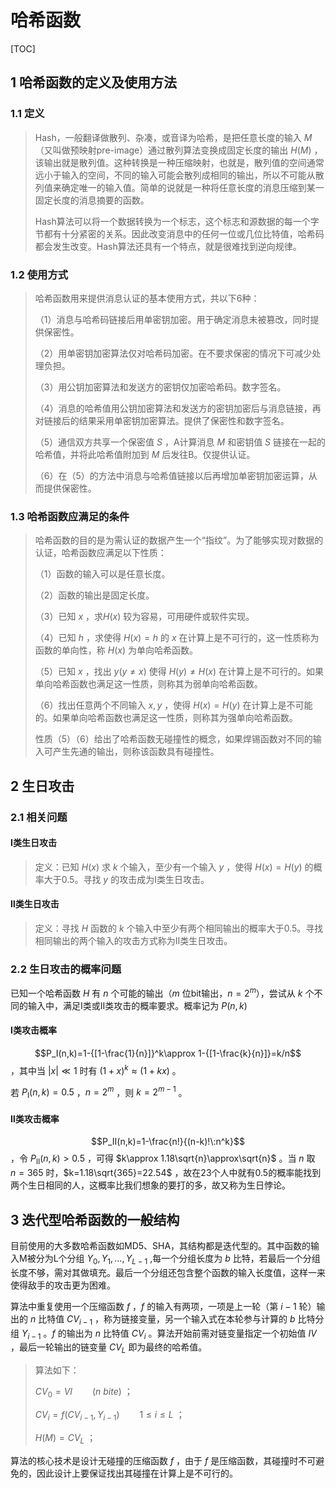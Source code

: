 # 哈希函数

[TOC]

## 1 哈希函数的定义及使用方法

### 1.1 定义

> Hash，一般翻译做散列、杂凑，或音译为哈希，是把任意长度的输入 $M$（又叫做预映射pre-image）通过散列算法变换成固定长度的输出 $H(M)$ ，该输出就是散列值。这种转换是一种压缩映射，也就是，散列值的空间通常远小于输入的空间，不同的输入可能会散列成相同的输出，所以不可能从散列值来确定唯一的输入值。简单的说就是一种将任意长度的消息压缩到某一固定长度的消息摘要的函数。
>
> Hash算法可以将一个数据转换为一个标志，这个标志和源数据的每一个字节都有十分紧密的关系。因此改变消息中的任何一位或几位比特值，哈希码都会发生改变。Hash算法还具有一个特点，就是很难找到逆向规律。



### 1.2 使用方式

>哈希函数用来提供消息认证的基本使用方式，共以下6种：
>
>（1）消息与哈希码链接后用单密钥加密。用于确定消息未被篡改，同时提供保密性。
>
>（2）用单密钥加密算法仅对哈希码加密。在不要求保密的情况下可减少处理负担。
>
>（3）用公钥加密算法和发送方的密钥仅加密哈希码。数字签名。
>
>（4）消息的哈希值用公钥加密算法和发送方的密钥加密后与消息链接，再对链接后的结果采用单密钥加密算法。提供了保密性和数字签名。
>
>（5）通信双方共享一个保密值 $S$ ，A计算消息 $M$ 和密钥值 $S$ 链接在一起的哈希值，并将此哈希值附加到 $M$ 后发往B。仅提供认证。
>
>（6）在（5）的方法中消息与哈希值链接以后再增加单密钥加密运算，从而提供保密性。



### 1.3 哈希函数应满足的条件

> 哈希函数的目的是为需认证的数据产生一个“指纹”。为了能够实现对数据的认证，哈希函数应满足以下性质：
>
> （1）函数的输入可以是任意长度。
>
> （2）函数的输出是固定长度。
>
> （3）已知 $x$ ，求$H(x)$ 较为容易，可用硬件或软件实现。
>
> （4）已知 $h$ ，求使得 $H(x)=h$ 的 $x$ 在计算上是不可行的，这一性质称为函数的单向性，称 $H(x)$ 为单向哈希函数。
>
> （5）已知 $x$ ，找出 $y(y\neq x)$ 使得 $H(y)\neq H(x)$ 在计算上是不可行的。如果单向哈希函数也满足这一性质，则称其为弱单向哈希函数。
>
> （6）找出任意两个不同输入 $x,y$ ，使得 $H(x)=H(y)$ 在计算上是不可能的。如果单向哈希函数也满足这一性质，则称其为强单向哈希函数。
>
> 性质（5）（6）给出了哈希函数无碰撞性的概念，如果焊锡函数对不同的输入可产生先通的输出，则称该函数具有碰撞性。



## 2 生日攻击

### 2.1 相关问题

#### Ⅰ类生日攻击

> 定义：已知 $H(x)$ 求 $k$ 个输入，至少有一个输入 $y$ ，使得 $H(x)=H(y)$ 的概率大于0.5。寻找 $y$ 的攻击成为Ⅰ类生日攻击。

#### Ⅱ类生日攻击

> 定义：寻找 $H$ 函数的 $k$ 个输入中至少有两个相同输出的概率大于0.5。寻找相同输出的两个输入的攻击方式称为Ⅱ类生日攻击。



### 2.2 生日攻击的概率问题

已知一个哈希函数 $H$ 有 $n$ 个可能的输出（$m$ 位bit输出，$n=2^m$），尝试从 $k$ 个不同的输入中，满足Ⅰ类或Ⅱ类攻击的概率要求。概率记为 $P(n,k)$

#### Ⅰ类攻击概率

$$P_Ⅰ(n,k)=1-{[1-\frac{1}{n}]}^k\approx 1-{[1-\frac{k}{n}]}=k/n$$  ，其中当 $|x|\ll1$ 时有 ${(1+x)}^k\approx  (1+kx)$ 。

若 $P_Ⅰ(n,k)=0.5$ ，$n=2^m$ ，则 $k=2^{m-1}$ 。

#### Ⅱ类攻击概率

$$P_Ⅱ(n,k)=1-\frac{n!}{(n-k)!\:n^k}$$ ，令 $P_Ⅱ(n,k)>0.5$ ，可得 $k\approx 1.18\sqrt{n}\approx\sqrt{n}$ 。当 $n$ 取 $n=365$ 时，$k=1.18\sqrt{365}=22.54$ ，故在23个人中就有0.5的概率能找到两个生日相同的人，这概率比我们想象的要打的多，故又称为生日悖论。



## 3 迭代型哈希函数的一般结构

目前使用的大多数哈希函数如MD5、SHA，其结构都是迭代型的。其中函数的输入M被分为L个分组 $Y_0,Y_1,\ldots,Y_{L-1}$ ,每一个分组长度为 $b$ 比特，若最后一个分组长度不够，需对其做填充。最后一个分组还包含整个函数的输入长度值，这样一来使得敌手的攻击更为困难。

算法中重复使用一个压缩函数 $f$ ，$f$ 的输入有两项，一项是上一轮（第 $i-1$ 轮）输出的 $n$ 比特值 ${CV}_{i-1}$ ，称为链接变量，另一个输入式在本轮参与计算的 $b$ 比特分组 $Y_{i-1}$ 。$f$ 的输出为 $n$ 比特值 ${CV}_{i}$  。算法开始前需对链变量指定一个初始值 $IV$ ，最后一轮输出的链变量 ${CV}_L$ 即为最终的哈希值。

> 算法如下：
>
> ${CV}_0=VI\qquad(n\:bite)$ ；
>
> ${CV}_i=f({CV}_{i-1},Y_{i-1})\qquad 1\leq i\leq L$ ；
>
> $H(M)={CV}_L$ ；

算法的核心技术是设计无碰撞的压缩函数 $f$ ，由于 $f$ 是压缩函数，其碰撞时不可避免的，因此设计上要保证找出其碰撞在计算上是不可行的。